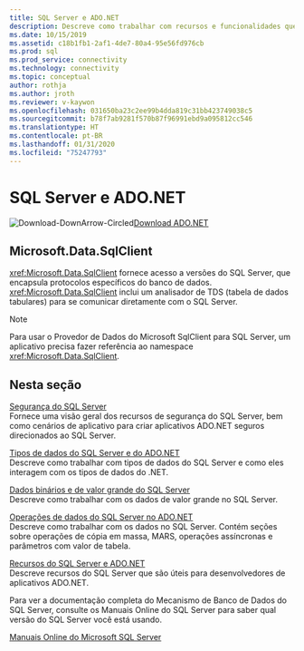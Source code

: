 ```yaml
---
title: SQL Server e ADO.NET
description: Descreve como trabalhar com recursos e funcionalidades que são específicos do SQL Server
ms.date: 10/15/2019
ms.assetid: c18b1fb1-2af1-4de7-80a4-95e56fd976cb
ms.prod: sql
ms.prod_service: connectivity
ms.technology: connectivity
ms.topic: conceptual
author: rothja
ms.author: jroth
ms.reviewer: v-kaywon
ms.openlocfilehash: 031650ba23c2ee99b4dda819c31bb423749038c5
ms.sourcegitcommit: b78f7ab9281f570b87f96991ebd9a095812cc546
ms.translationtype: HT
ms.contentlocale: pt-BR
ms.lasthandoff: 01/31/2020
ms.locfileid: "75247793"
---
```

# <a name="sql-server-and-adonet"></a>SQL Server e ADO.NET

![Download-DownArrow-Circled](../../../ssdt/media/download.png)[Download ADO.NET](../../sql-connection-libraries.md#anchor-20-drivers-relational-access)

## <a name="microsoftdatasqlclient"></a>Microsoft.Data.SqlClient

<xref:Microsoft.Data.SqlClient> fornece acesso a versões do SQL Server, que encapsula protocolos específicos do banco de dados. <xref:Microsoft.Data.SqlClient> inclui um analisador de TDS (tabela de dados tabulares) para se comunicar diretamente com o SQL Server.  
  
> [!NOTE]
> Para usar o Provedor de Dados do Microsoft SqlClient para SQL Server, um aplicativo precisa fazer referência ao namespace <xref:Microsoft.Data.SqlClient>.  
  
## <a name="in-this-section"></a>Nesta seção  
[Segurança do SQL Server](sql-server-security.md)  
Fornece uma visão geral dos recursos de segurança do SQL Server, bem como cenários de aplicativo para criar aplicativos ADO.NET seguros direcionados ao SQL Server.  
  
[Tipos de dados do SQL Server e do ADO.NET](sql-server-data-types.md)  
Descreve como trabalhar com tipos de dados do SQL Server e como eles interagem com os tipos de dados do .NET.  
  
[Dados binários e de valor grande do SQL Server](sql-server-binary-large-value-data.md)  
Descreve como trabalhar com os dados de valor grande no SQL Server.  
  
[Operações de dados do SQL Server no ADO.NET](sql-server-data-operations.md)  
Descreve como trabalhar com os dados no SQL Server. Contém seções sobre operações de cópia em massa, MARS, operações assíncronas e parâmetros com valor de tabela.  
  
[Recursos do SQL Server e ADO.NET](sql-server-features-adonet.md)  
Descreve recursos do SQL Server que são úteis para desenvolvedores de aplicativos ADO.NET.  
  
Para ver a documentação completa do Mecanismo de Banco de Dados do SQL Server, consulte os Manuais Online do SQL Server para saber qual versão do SQL Server você está usando.  
  
[Manuais Online do Microsoft SQL Server](../../../sql-server/index.yml)

